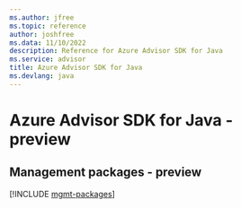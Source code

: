 ```yaml
---
ms.author: jfree
ms.topic: reference
author: joshfree
ms.data: 11/10/2022
description: Reference for Azure Advisor SDK for Java
ms.service: advisor
title: Azure Advisor SDK for Java
ms.devlang: java
---
```

# Azure Advisor SDK for Java - preview

## Management packages - preview
[!INCLUDE [mgmt-packages](advisor-mgmt-index.md)]